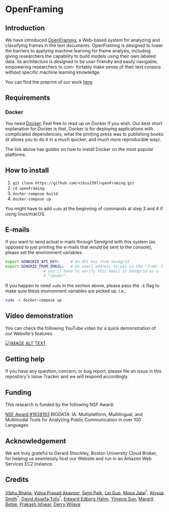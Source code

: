 # OpenFraming

## Introduction

We have introduced [OpenFraming](http://www.openframing.org), a Web-based system for analyzing and classifying frames in the text documents. OpenFraming is designed to lower the barriers to applying machine learning for frame analysis, including giving researchers the capability to build models using their own labeled data. Its architecture is designed to be user-friendly and easily navigable, empowering researchers to com- fortably make sense of their text corpora without specific machine learning knowledge.

You can find the preprint of our work [here](https://arxiv.org/pdf/2008.06974.pdf)

## Requirements

### Docker
You need [Docker](https://docs.docker.com/get-docker/). Feel free to read up on Docker if you wish.
Our best short explanation for Docker is that, Docker is for deploying applications with complicated
dependencies, what the printing press was to publishing books (it allows you to do it in a much quicker,
and much more reproducible way).

The link above has guides on how to install Docker on the most popular platforms.

## How to install

 1. `git clone https://github.com/vibss2397/openFraming.git`
 2. `cd openFraming`
 3. `docker-compose build`
 4. `docker-compose up`
 
 You might have to add `sudo` at the beginning of commands at step 3 and 4 if using linux/macOS.


## E-mails
If you want to send actual e-mails through Sendgrid with this system (as opposed to just
printing the e-mails that would be sent to the console),  please set the environment
variables:

```bash
export SENDGRID_API_KEY=     # An API key from Sendgrid
export SENGRID_FROM_EMAIL=   # An email address to put in the "from" field. Note that
			     # you'll have to verify this email in Sendgrid as a 
			     # "Sender". 
```

If you happen to need `sudo` in the section above, please pass the `-E` flag to make
sure these environment variables are picked up. i.e.,

```bash
sudo -E docker-compose up
```

## Video demonstration

You can check the following YouTube video for a quick demonstration of our Website's features.

[![IMAGE ALT TEXT](http://img.youtube.com/vi/u8SJAZ-EbgU/0.jpg)]("https://www.youtube.com/watch?v=GGxcEFsaV7o")

## Getting help

If you have any question, concern, or bug report, please file an issue in this repository's Issue Tracker and we will respond accordingly.

## Funding

This research is funded by the following NSF Award:

   [NSF Award #1838193](https://www.nsf.gov/awardsearch/showAward?AWD_ID=1838193&HistoricalAwards=false) BIGDATA: IA: Multiplatform, Multilingual, and Multimodal Tools for Analyzing Public Communication in over 100 Languages
    
    
## Acknowledgement

We are truly grateful to Gerard Shockley, Boston University Cloud Broker, for helping us seamlessly host our Website and run in an Amazon Web Services EC2 instance.


## Credits

[Vibhu Bhatia](https://vibss2397.github.io), [Vidya Prasad Akavoor](https://www.linkedin.com/in/vidya-akavoor), [Sejin Paik](http://www.google.com), [Lei Guo](https://www.leiguo.net), [Mona Jalal](http://monajalal.com)<sup>&ast;</sup>, [Alyssa Smith](https://www.linkedin.com/in/alyssa-smith-2463b7a0)<sup>&ast;</sup>, [David Assefa Tofu](https://davidatbu.github.io)<sup>&ast;</sup>, [Edward Edberg Halim](https://id.linkedin.com/in/edward-edberg-halim-241014111), [Yimeng Sun](https://www.linkedin.com/in/yimengsun0104),  [Margrit Betke](http://www.cs.bu.edu/~betke), [Prakash Ishwar](http://sites.bu.edu/pi), [Derry Wijaya](https://derrywijaya.github.io)

